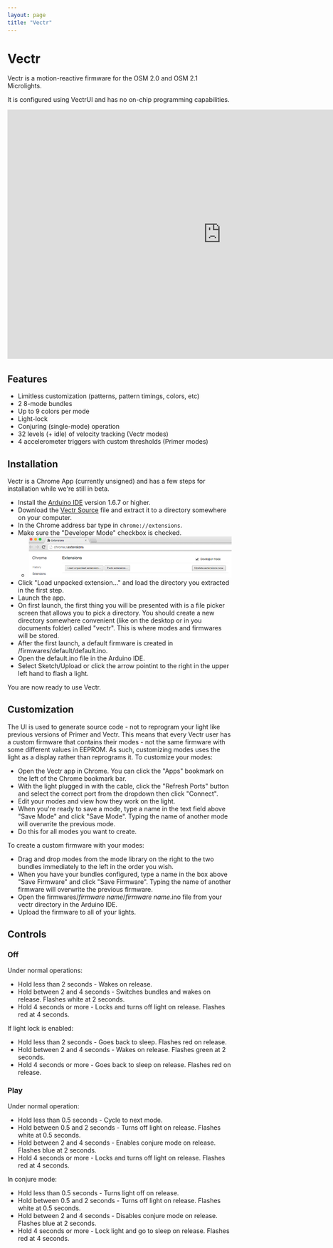 ```yaml
---
layout: page
title: "Vectr"
---
```

# Vectr

Vectr is a motion-reactive firmware for the OSM 2.0 and OSM 2.1 Microlights.

It is configured using VectrUI and has no on-chip programming capabilities.

<iframe width="960" height="560" src="https://www.youtube.com/embed/videoseries?list=PL2-rlIDsAnb5hCKwbkAIAeSQNEVPjpVWo" frameborder="0" allowfullscreen></iframe>

## Features

* Limitless customization (patterns, pattern timings, colors, etc)
* 2 8-mode bundles
* Up to 9 colors per mode
* Light-lock
* Conjuring (single-mode) operation
* 32 levels (+ idle) of velocity tracking (Vectr modes)
* 4 accelerometer triggers with custom thresholds (Primer modes)


## Installation

Vectr is a Chrome App (currently unsigned) and has a few steps for installation while we're still in beta.

* Install the [Arduino IDE](https://www.arduino.cc/en/Main/Software) version 1.6.7 or higher.
* Download the [Vectr Source](/firmwares/vectr.16.06.15b.zip) file and extract it to a directory somewhere on your computer.
* In the Chrome address bar type in ```chrome://extensions```.
* Make sure the "Developer Mode" checkbox is checked.
    * ![Checkbox](/images/vectr/developermode.png)
* Click "Load unpacked extension..." and load the directory you extracted in the first step.
* Launch the app.
* On first launch, the first thing you will be presented with is a file picker screen that allows you to pick a directory.
You should create a new directory somewhere convenient (like on the desktop or in you documents folder) called "vectr".
This is where modes and firmwares will be stored.
* After the first launch, a default firmware is created in <your vectr dir>/firmwares/default/default.ino.
* Open the default.ino file in the Arduino IDE.
* Select Sketch/Upload or click the arrow pointint to the right in the upper left hand to flash a light.

You are now ready to use Vectr.


## Customization

The UI is used to generate source code - not to reprogram your light like previous versions of Primer and Vectr. This means
that every Vectr user has a custom firmware that contains their modes - not the same firmware with some different values in
EEPROM. As such, customizing modes uses the light as a display rather than reprograms it. To customize your modes:

* Open the Vectr app in Chrome. You can click the "Apps" bookmark on the left of the Chrome bookmark bar.
* With the light plugged in with the cable, click the "Refresh Ports" button and select the correct port from the dropdown then click "Connect".
* Edit your modes and view how they work on the light.
* When you're ready to save a mode, type a name in the text field above "Save Mode" and click "Save Mode". Typing the name of another mode will overwrite the previous mode.
* Do this for all modes you want to create.

To create a custom firmware with your modes:

* Drag and drop modes from the mode library on the right to the two bundles immediately to the left in the order you wish.
* When you have your bundles configured, type a name in the box above "Save Firmware" and click "Save Firmware". Typing the name of another firmware will overwrite the previous firmware.
* Open the firmwares/*firmware name*/*firmware name*.ino file from your vectr directory in the Arduino IDE.
* Upload the firmware to all of your lights.


## Controls

### Off

Under normal operations:

* Hold less than 2 seconds - Wakes on release.
* Hold between 2 and 4 seconds - Switches bundles and wakes on release. Flashes white at 2 seconds.
* Hold 4 seconds or more - Locks and turns off light on release. Flashes red at 4 seconds.

If light lock is enabled:

* Hold less than 2 seconds - Goes back to sleep. Flashes red on release.
* Hold between 2 and 4 seconds - Wakes on release. Flashes green at 2 seconds.
* Hold 4 seconds or more - Goes back to sleep on release. Flashes red on release.

### Play

Under normal operation:

* Hold less than 0.5 seconds - Cycle to next mode.
* Hold between 0.5 and 2 seconds - Turns off light on release. Flashes white at 0.5 seconds.
* Hold between 2 and 4 seconds - Enables conjure mode on release. Flashes blue at 2 seconds.
* Hold 4 seconds or more - Locks and turns off light on release. Flashes red at 4 seconds.

In conjure mode:

* Hold less than 0.5 seconds - Turns light off on release.
* Hold between 0.5 and 2 seconds - Turns off light on release. Flashes white at 0.5 seconds.
* Hold between 2 and 4 seconds - Disables conjure mode on release. Flashes blue at 2 seconds.
* Hold 4 seconds or more - Lock light and go to sleep on release. Flashes red at 4 seconds.
